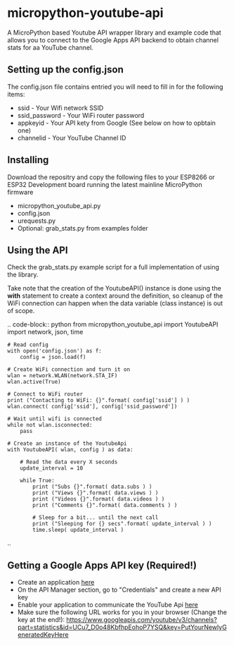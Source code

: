 # micropython-youtube-api
A MicroPython based Youtube API wrapper library and example code that allows you to connect to the Google Apps API backend to obtain channel stats for aa YouTube channel.

## Setting up the config.json

The config.json file contains entried you will need to fill in for the following items:
* ssid - Your Wifi network SSID
* ssid_password - Your WiFi router password
* appkeyid - Your API kety from Google (See below on how to opbtain one)
* channelid - Your YouTube Channel ID


## Installing

Download the repositry and copy the following files to your ESP8266 or ESP32 Development board running the latest mainline  MicroPython firmware

* micropython_youtube_api.py
* config.json 
* urequests.py
* Optional: grab_stats.py from examples folder

## Using the API

Check the grab_stats.py example script for a full implementation of using the library.

Take note that the creation of the YoutubeAPI() instance is done using the **with** statement to create a context around the definition, so cleanup of the WiFi connection can happen when the data variable (class instance) is out of scope. 

.. code-block:: python
    from micropython_youtube_api import YoutubeAPI
    import network, json, time

    # Read config
    with open('config.json') as f:
        config = json.load(f)

    # Create WiFi connection and turn it on
    wlan = network.WLAN(network.STA_IF)
    wlan.active(True)

    # Connect to WiFi router
    print ("Contacting to WiFi: {}".format( config['ssid'] ) )
    wlan.connect( config['ssid'], config['ssid_password'])

    # Wait until wifi is connected
    while not wlan.isconnected:
        pass

    # Create an instance of the YoutubeApi
    with YoutubeAPI( wlan, config ) as data:

        # Read the data every X seconds
        update_interval = 10

        while True:
            print ("Subs {}".format( data.subs ) )
            print ("Views {}".format( data.views ) )
            print ("Videos {}".format( data.videos ) )
            print ("Comments {}".format( data.comments ) )

            # Sleep for a bit... until the next call
            print ("Sleeping for {} secs".format( update_interval ) )
            time.sleep( update_interval )
..

## Getting a Google Apps API key (Required!)

* Create an application [here](https://console.developers.google.com)
* On the API Manager section, go to "Credentials" and create a new API key
* Enable your application to communicate the YouTube Api [here](https://console.developers.google.com/apis/api/youtube)
* Make sure the following URL works for you in your browser (Change the key at the end!):
https://www.googleapis.com/youtube/v3/channels?part=statistics&id=UCu7_D0o48KbfhpEohoP7YSQ&key=PutYourNewlyGeneratedKeyHere

